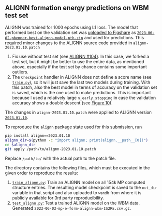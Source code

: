 ## ALIGNN formation energy predictions on WBM test set

ALIGNN was trained for 1000 epochs using L1 loss. The model that performed best on the validation set was [uploaded to Figshare](https://figshare.com/articles/dataset/Matbench_Discovery_v1_0_0/22715158?file=41233560) as [`2023-06-02-pbenner-best-alignn-model.pth.zip`](https://figshare.com/ndownloader/files/41233560) and used for predictions. This required minor changes to the ALIGNN source code provided in `alignn-2023.01.10.patch`

1. Fix use without test set (see [ALIGNN #104)](https://github.com/usnistgov/alignn/issues/104#issue-1723978225). In this case, we forked a test set, but it might be better to use the entire data, as mentioned above, especially if the test set by chance contains some important outliers.
1. The `Checkpoint` handler in ALIGNN does not define a score name (see [`train.py`](https://github.com/usnistgov/alignn/blob/46334500/alignn/train.py#L851)), so it will just save the last two models during training. With this patch, also the best model in terms of accuracy on the validation set is saved, which is the one used to make predictions. This is important because I used a relatively large `n_early_stopping` in case the validation accuracy shows a double descent (see [Figure 10](https://arxiv.org/pdf/1912.02292.pdf)).

The changes in `alignn-2023.01.10.patch` were applied to ALIGNN version [`2023.01.10`](https://pypi.org/project/alignn/2023.10.1).

To reproduce the `alignn` package state used for this submission, run

```bash
pip install alignn==2023.01.10
alignn_dir=$(python -c "import alignn; print(alignn.__path__[0])")
cd $alignn_dir
git apply /path/to/alignn-2023.01.10.patch
```

Replace `/path/to/` with the actual path to the patch file.

The directory contains the following files, which must be executed in the given order to reproduce the results:

1. [`train_alignn.py`](train_alignn.py): Train an ALIGNN model on all 154k MP computed structure entries. The resulting model checkpoint is saved to the `out_dir` variable in that script and also uploaded to `wandb` from where it is publicly available for 3rd party reproducibility.
1. [`test_alignn.py`](test_alignn.py): Test a trained ALIGNN model on the WBM data. Generated `2023-06-03-mp-e-form-alignn-wbm-IS2RE.csv.gz`.
